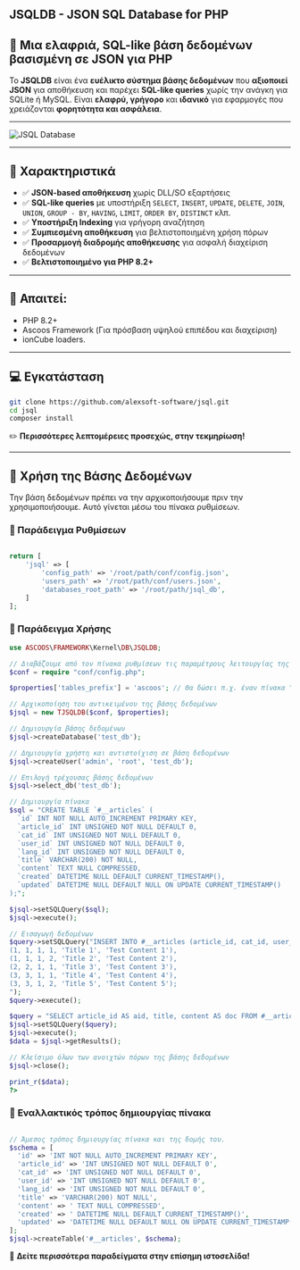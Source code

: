 ## **JSQLDB - JSON SQL Database for PHP**
## 💬 **Μια ελαφριά, SQL-like βάση δεδομένων βασισμένη σε JSON για PHP**  

Το **JSQLDB** είναι ένα **ευέλικτο σύστημα βάσης δεδομένων** που **αξιοποιεί JSON** για αποθήκευση και παρέχει **SQL-like queries** χωρίς την ανάγκη για SQLite ή MySQL. Είναι **ελαφρύ, γρήγορο** και **ιδανικό** για εφαρμογές που χρειάζονται **φορητότητα και ασφάλεια**.

---

![JSQL Database](https://s.ascoos.com/images/jsql/jsqldb.jpg)

---

## **🚀 Χαρακτηριστικά**
- ✅ **JSON-based αποθήκευση** χωρίς DLL/SO εξαρτήσεις  
- ✅ **SQL-like queries** με υποστήριξη `SELECT`, `INSERT`, `UPDATE`, `DELETE`, `JOIN`, `UNION`, `GROUP - BY`, `HAVING`, `LIMIT`, `ORDER BY`, `DISTINCT` κλπ.  
- ✅ **Υποστήριξη Indexing** για γρήγορη αναζήτηση  
- ✅ **Συμπιεσμένη αποθήκευση** για βελτιστοποιημένη χρήση πόρων  
- ✅ **Προσαρμογή διαδρομής αποθήκευσης** για ασφαλή διαχείριση δεδομένων  
- ✅ **Βελτιστοποιημένο για PHP 8.2+**  

---

## 🧩 Απαιτεί:
- PHP 8.2+
- Ascoos Framework (Για πρόσβαση υψηλού επιπέδου και διαχείριση)
- ionCube loaders.

---

## **💻 Εγκατάσταση**
```bash
git clone https://github.com/alexsoft-software/jsql.git
cd jsql
composer install
```
✏️ **Περισσότερες λεπτομέρειες προσεχώς, στην τεκμηρίωση!**

---

## **📌 Χρήση της Βάσης Δεδομένων**

Την βάση δεδομένων πρέπει να την αρχικοποιήσουμε πριν την χρησιμοποιήσουμε. Αυτό γίνεται μέσω του πίνακα ρυθμίσεων. 


### **📑 Παράδειγμα Ρυθμίσεων**
```php

return [
    'jsql' => [
        'config_path' => '/root/path/conf/config.json', 
        'users_path' => '/root/path/conf/users.json',
        'databases_root_path' => '/root/path/jsql_db',      
    ]
];
```

### **📑 Παράδειγμα Χρήσης**

```php
use ASCOOS\FRAMEWORK\Kernel\DB\JSQLDB;

// Διαβάζουμε από τον πίνακα ρυθμίσεων τις παραμέτρους λειτουργίας της βάσης δεδομένων. 
$conf = require "conf/config.php";

$properties['tables_prefix'] = 'ascoos'; // Θα δώσει π.χ. έναν πίνακα "ascoos_articles'

// Αρχικοποίηση του αντικειμένου της βάσης δεδομένων
$jsql = new TJSQLDB($conf, $properties);

// Δημιουργία βάσης δεδομένων
$jsql->createDatabase('test_db');

// Δημιουργία χρήστη και αντιστοίχιση σε βάση δεδομένων
$jsql->createUser('admin', 'root', 'test_db');

// Επιλογή τρέχουσας βάσης δεδομένων
$jsql->select_db('test_db');

// Δημιουργία πίνακα
$sql = "CREATE TABLE `#__articles` (
  `id` INT NOT NULL AUTO_INCREMENT PRIMARY KEY,
  `article_id` INT UNSIGNED NOT NULL DEFAULT 0,
  `cat_id` INT UNSIGNED NOT NULL DEFAULT 0,
  `user_id` INT UNSIGNED NOT NULL DEFAULT 0,
  `lang_id` INT UNSIGNED NOT NULL DEFAULT 0,
  `title` VARCHAR(200) NOT NULL,
  `content` TEXT NULL COMPRESSED,
  `created` DATETIME NULL DEFAULT CURRENT_TIMESTAMP(),
  `updated` DATETIME NULL DEFAULT NULL ON UPDATE CURRENT_TIMESTAMP()
);";

$jsql->setSQLQuery($sql);
$jsql->execute();

// Εισαγωγή δεδομένων
$query->setSQLQuery("INSERT INTO #__articles (article_id, cat_id, user_id, lang_id, title, content) VALUES 
(1, 1, 1, 1, 'Title 1', 'Test Content 1'),
(1, 1, 1, 2, 'Title 2', 'Test Content 2'),
(2, 2, 1, 1, 'Title 3', 'Test Content 3'),
(3, 3, 1, 1, 'Title 4', 'Test Content 4'),
(3, 3, 1, 2, 'Title 5', 'Test Content 5');
");
$query->execute();

$query = "SELECT article_id AS aid, title, content AS doc FROM #__articles WHERE user_id = ".$my->id." AND lang_id = 1 ORDER BY created DESC LIMIT 10";
$jsql->setSQLQuery($query);
$jsql->execute();
$data = $jsql->getResults();

// Κλείσιμο όλων των ανοιχτών πόρων της βάσης δεδομένων
$jsql->close();

print_r($data);
?>
```

### 📑 **Εναλλακτικός τρόπος δημιουργίας πίνακα**

```php

// Άμεσος τρόπος δημιουργίας πίνακα και της δομής του.
$schema = [
  'id' => 'INT NOT NULL AUTO_INCREMENT PRIMARY KEY',
  'article_id' => 'INT UNSIGNED NOT NULL DEFAULT 0',
  'cat_id' => 'INT UNSIGNED NOT NULL DEFAULT 0',
  'user_id' => 'INT UNSIGNED NOT NULL DEFAULT 0',
  'lang_id' => 'INT UNSIGNED NOT NULL DEFAULT 0',
  'title' => 'VARCHAR(200) NOT NULL',
  'content' => ' TEXT NULL COMPRESSED',
  'created' => ' DATETIME NULL DEFAULT CURRENT_TIMESTAMP()',
  'updated' => 'DATETIME NULL DEFAULT NULL ON UPDATE CURRENT_TIMESTAMP()'
];
$jsql->createTable('#__articles', $schema);
```

📌 **Δείτε περισσότερα παραδείγματα στην επίσημη ιστοσελίδα!**  

